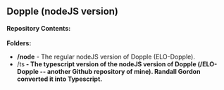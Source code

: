 <h2>Dopple (nodeJS version)</h2>

<strong>Repository Contents:</strong><br>
<br>
<strong>Folders:</strong>
* <strong>/node</strong> - The regular nodeJS version of Dopple (ELO-Dopple).<br>
* </strong>/ts<strong> - The typescript version of the nodeJS version of Dopple (/ELO-Dopple -- another Github repository of mine).  Randall Gordon converted it into Typescript.<br>


